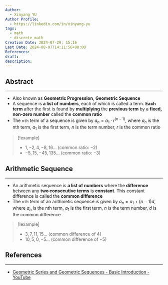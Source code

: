 ```yaml
---
Author:
  - Xinyang YU
Author Profile:
  - https://linkedin.com/in/xinyang-yu
tags:
  - math
  - discrete_math
Creation Date: 2024-07-29, 15:16
Last Date: 2024-08-07T14:11:56+08:00
References: 
draft: 
description: 
---
```

## Abstract
---
- Also known as **Geometric Progression**, **Geometric Sequence**
- A sequence is **a list of numbers**, each of which is called a term. **Each term** after the first is found by **multiplying** the **previous term** by a **fixed, non-zero number** called the **common ratio**
- The `nth` term of a sequence is given by $a_n = a_1 \cdot r^{(n-1)}$, where $a_n$ is the nth term, $a_1$ is the first term, $n$ is the term number, $r$ is the common ratio

>[!example]
> - $1, -2, 4, -8, 16 \ldots$ (common ratio: $-2$)
> - $-5, 15, -45, 135 \ldots$ (common ratio: $-3$)



## Arithmetic Sequence
---
- An arithmetic sequence is **a list of numbers** where the **difference** between any **two consecutive terms** is **constant**. This constant difference is called the **common difference**
- The `nth` term of an arithmetic sequence is given by $a_n = a_1 + (n-1)d$, where $a_n$ is the nth term, $a_1$ is the first term, $n$ is the term number, $d$ is the common difference

>[!example]
>- $3, 7, 11, 15 \ldots$ (common difference of $4$)
>- $10, 5, 0, -5 \ldots$ (common difference of $-5$)


## References
---
- [Geometric Series and Geometric Sequences - Basic Introduction - YouTube](https://youtu.be/zRKZ0-kOUZM?si=8PgfLlOquzkbfIkZ)
